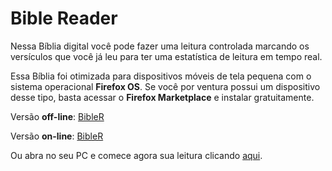 Bible Reader
============

Nessa Bíblia digital você pode fazer uma leitura controlada marcando os versículos que você já leu para ter uma estatística de leitura em tempo real.

Essa Bíblia foi otimizada para dispositivos móveis de tela pequena com o sistema operacional **Firefox OS**. Se você por ventura possui um dispositivo desse tipo, basta acessar o **Firefox Marketplace** e instalar gratuitamente.

Versão **off-line**: [BibleR](https://marketplace.firefox.com/app/bible-reader/)

Versão **on-line**: [BibleR](https://marketplace.firefox.com/app/bible-reader-1/)

Ou abra no seu PC e comece agora sua leitura clicando [aqui](http://celsojr.github.io/Bible-Reader/).
